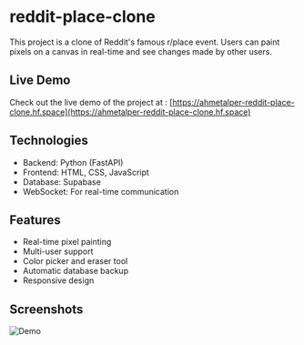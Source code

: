 # reddit-place-clone

This project is a clone of Reddit's famous r/place event. Users can paint pixels on a canvas in real-time and see changes made by other users.

## Live Demo

Check out the live demo of the project at : [https://ahmetalper-reddit-place-clone.hf.space](https://ahmetalper-reddit-place-clone.hf.space)

## Technologies

- Backend: Python (FastAPI)
- Frontend: HTML, CSS, JavaScript
- Database: Supabase
- WebSocket: For real-time communication

## Features

- Real-time pixel painting
- Multi-user support
- Color picker and eraser tool
- Automatic database backup
- Responsive design

## Screenshots

![Demo](images/demo.png)
